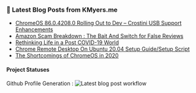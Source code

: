 <!--
**KeithIMyers/KeithIMyers** is a ✨ _special_ ✨ repository because its `README.md` (this file) appears on your GitHub profile.

Here are some ideas to get you started:

- 🔭 I’m currently working on ...
- 🌱 I’m currently learning ...
- 👯 I’m looking to collaborate on ...
- 🤔 I’m looking for help with ...
- 💬 Ask me about ...
- 📫 How to reach me: ...
- 😄 Pronouns: ...
- ⚡ Fun fact: ...
-->

### 📕 Latest Blog Posts from KMyers.me
<!-- BLOG-POST-LIST:START -->
- [ChromeOS 86.0.4208.0 Rolling Out to Dev – Crostini USB Support Enhancements](https://kmyers.me/blog/chromeos/chromeos-86-0-4208-0-rolling-out-to-dev-crostini-usb-support-enhancements/?utm_source=rss&utm_medium=rss&utm_campaign=chromeos-86-0-4208-0-rolling-out-to-dev-crostini-usb-support-enhancements)
- [Amazon Scam Breakdown : The Bait And Switch for False Reviews](https://kmyers.me/blog/general/amazon-scam-breakdown-the-bait-and-switch-for-false-reviews/?utm_source=rss&utm_medium=rss&utm_campaign=amazon-scam-breakdown-the-bait-and-switch-for-false-reviews)
- [Rethinking Life in a Post COVID-19 World](https://kmyers.me/blog/general/rethinking-life-in-a-post-covid-19-world/?utm_source=rss&utm_medium=rss&utm_campaign=rethinking-life-in-a-post-covid-19-world)
- [Chrome Remote Desktop On Ubuntu 20.04 Setup Guide/Setup Script](https://kmyers.me/blog/linux/chrome-remote-desktop-on-ubuntu-20-04-setup-guide-setup-script/?utm_source=rss&utm_medium=rss&utm_campaign=chrome-remote-desktop-on-ubuntu-20-04-setup-guide-setup-script)
- [The Shortcomings of ChromeOS in 2020](https://kmyers.me/blog/chromeos/the-shortcomings-of-chromeos-in-2020/?utm_source=rss&utm_medium=rss&utm_campaign=the-shortcomings-of-chromeos-in-2020)
<!-- BLOG-POST-LIST:END -->


#### Project Statuses
Github Profile Generation : ![Latest blog post workflow](https://github.com/KeithIMyers/KeithIMyers/workflows/Latest%20blog%20post%20workflow/badge.svg)
